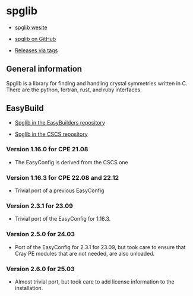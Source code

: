 # spglib

-   [spglib wesite](https://spglib.github.io/spglib/)
  
-   [spglib on GitHub](https://github.com/spglib/spglib)
  
   -    [Releases via tags](https://github.com/spglib/spglib/tags)
     

## General information

Spglib is a library for finding and handling crystal symmetries written in C.
There are the python, fortran, rust, and ruby interfaces.


## EasyBuild

-   [Spglib in the EasyBuilders repository](https://github.com/easybuilders/easybuild-easyconfigs/tree/develop/easybuild/easyconfigs/s/spglib)

-   [Spglib in the CSCS repository](https://github.com/easybuilders/CSCS/tree/master/easybuild/easyconfigs/s/spglib)


### Version 1.16.0 for CPE 21.08

-   The EasyConfig is derived from the CSCS one


### Version 1.16.3 for CPE 22.08 and 22.12

-   Trivial port of a previous EasyConfig


### Version 2.3.1 for 23.09

-   Trivial port of the EasyConfig for 1.16.3.


### Version 2.5.0 for 24.03

-   Port of the EasyConfig for 2.3.1 for 23.09, but took care to ensure that 
    Cray PE modules that are not needed, are also unloaded.

    
### Version 2.6.0 for 25.03

-   Almost trivial port, but took care to add license information to the installation.

